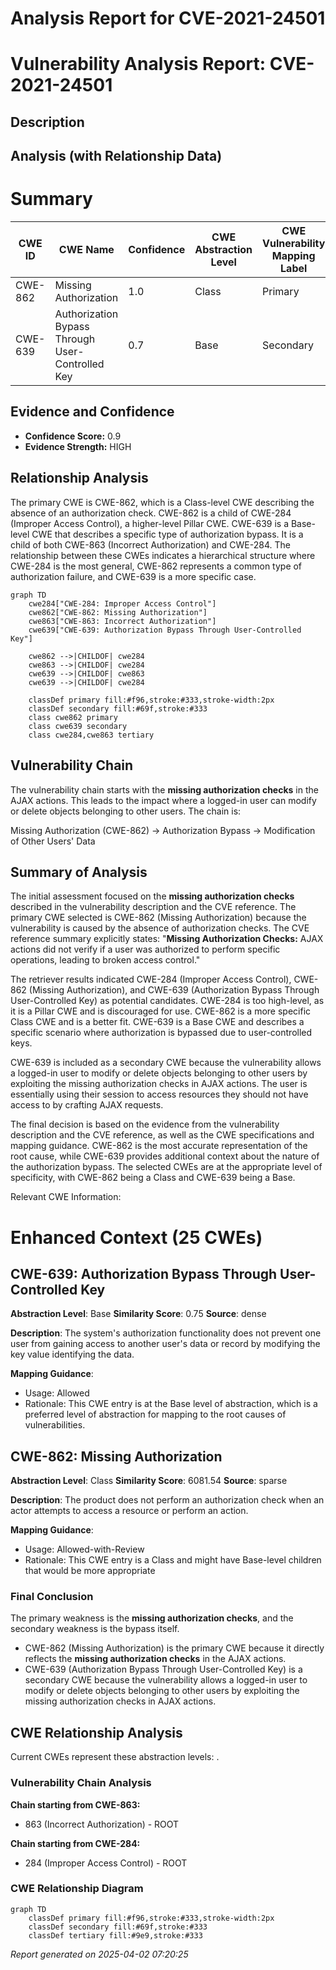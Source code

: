 # Analysis Report for CVE-2021-24501

# Vulnerability Analysis Report: CVE-2021-24501

## Description



## Analysis (with Relationship Data)

# Summary
| CWE ID | CWE Name | Confidence | CWE Abstraction Level | CWE Vulnerability Mapping Label | CWE-Vulnerability Mapping Notes |
|---|---|---|---|---|---|
| CWE-862 | Missing Authorization | 1.0 | Class | Primary | Allowed-with-Review |
| CWE-639 | Authorization Bypass Through User-Controlled Key | 0.7 | Base | Secondary | Allowed |

## Evidence and Confidence

*   **Confidence Score:** 0.9
*   **Evidence Strength:** HIGH

## Relationship Analysis
The primary CWE is CWE-862, which is a Class-level CWE describing the absence of an authorization check. CWE-862 is a child of CWE-284 (Improper Access Control), a higher-level Pillar CWE. CWE-639 is a Base-level CWE that describes a specific type of authorization bypass. It is a child of both CWE-863 (Incorrect Authorization) and CWE-284. The relationship between these CWEs indicates a hierarchical structure where CWE-284 is the most general, CWE-862 represents a common type of authorization failure, and CWE-639 is a more specific case.

```mermaid
graph TD
    cwe284["CWE-284: Improper Access Control"]
    cwe862["CWE-862: Missing Authorization"]
    cwe863["CWE-863: Incorrect Authorization"]
    cwe639["CWE-639: Authorization Bypass Through User-Controlled Key"]

    cwe862 -->|CHILDOF| cwe284
    cwe863 -->|CHILDOF| cwe284
    cwe639 -->|CHILDOF| cwe863
    cwe639 -->|CHILDOF| cwe284

    classDef primary fill:#f96,stroke:#333,stroke-width:2px
    classDef secondary fill:#69f,stroke:#333
    class cwe862 primary
    class cwe639 secondary
    class cwe284,cwe863 tertiary
```

## Vulnerability Chain
The vulnerability chain starts with the **missing authorization checks** in the AJAX actions. This leads to the impact where a logged-in user can modify or delete objects belonging to other users. The chain is:

Missing Authorization (CWE-862) -> Authorization Bypass -> Modification of Other Users' Data

## Summary of Analysis
The initial assessment focused on the **missing authorization checks** described in the vulnerability description and the CVE reference. The primary CWE selected is CWE-862 (Missing Authorization) because the vulnerability is caused by the absence of authorization checks. The CVE reference summary explicitly states: "**Missing Authorization Checks:** AJAX actions did not verify if a user was authorized to perform specific operations, leading to broken access control."

The retriever results indicated CWE-284 (Improper Access Control), CWE-862 (Missing Authorization), and CWE-639 (Authorization Bypass Through User-Controlled Key) as potential candidates. CWE-284 is too high-level, as it is a Pillar CWE and is discouraged for use. CWE-862 is a more specific Class CWE and is a better fit. CWE-639 is a Base CWE and describes a specific scenario where authorization is bypassed due to user-controlled keys.

CWE-639 is included as a secondary CWE because the vulnerability allows a logged-in user to modify or delete objects belonging to other users by exploiting the missing authorization checks in AJAX actions. The user is essentially using their session to access resources they should not have access to by crafting AJAX requests.

The final decision is based on the evidence from the vulnerability description and the CVE reference, as well as the CWE specifications and mapping guidance. CWE-862 is the most accurate representation of the root cause, while CWE-639 provides additional context about the nature of the authorization bypass. The selected CWEs are at the appropriate level of specificity, with CWE-862 being a Class and CWE-639 being a Base.

Relevant CWE Information:

# Enhanced Context (25 CWEs)

## CWE-639: Authorization Bypass Through User-Controlled Key
**Abstraction Level**: Base
**Similarity Score**: 0.75
**Source**: dense

**Description**:
The system's authorization functionality does not prevent one user from gaining access to another user's data or record by modifying the key value identifying the data.

**Mapping Guidance**:
- Usage: Allowed
- Rationale: This CWE entry is at the Base level of abstraction, which is a preferred level of abstraction for mapping to the root causes of vulnerabilities.

## CWE-862: Missing Authorization
**Abstraction Level**: Class
**Similarity Score**: 6081.54
**Source**: sparse

**Description**:
The product does not perform an authorization check when an actor attempts to access a resource or perform an action.

**Mapping Guidance**:
- Usage: Allowed-with-Review
- Rationale: This CWE entry is a Class and might have Base-level children that would be more appropriate
### Final Conclusion

The primary weakness is the **missing authorization checks**, and the secondary weakness is the bypass itself.

*   CWE-862 (Missing Authorization) is the primary CWE because it directly reflects the **missing authorization checks** in the AJAX actions.
*   CWE-639 (Authorization Bypass Through User-Controlled Key) is a secondary CWE because the vulnerability allows a logged-in user to modify or delete objects belonging to other users by exploiting the missing authorization checks in AJAX actions.


## CWE Relationship Analysis

Current CWEs represent these abstraction levels: .


### Vulnerability Chain Analysis

**Chain starting from CWE-863:**
- 863 (Incorrect Authorization) - ROOT


**Chain starting from CWE-284:**
- 284 (Improper Access Control) - ROOT



### CWE Relationship Diagram

```mermaid
graph TD
    classDef primary fill:#f96,stroke:#333,stroke-width:2px
    classDef secondary fill:#69f,stroke:#333
    classDef tertiary fill:#9e9,stroke:#333
```



*Report generated on 2025-04-02 07:20:25*
